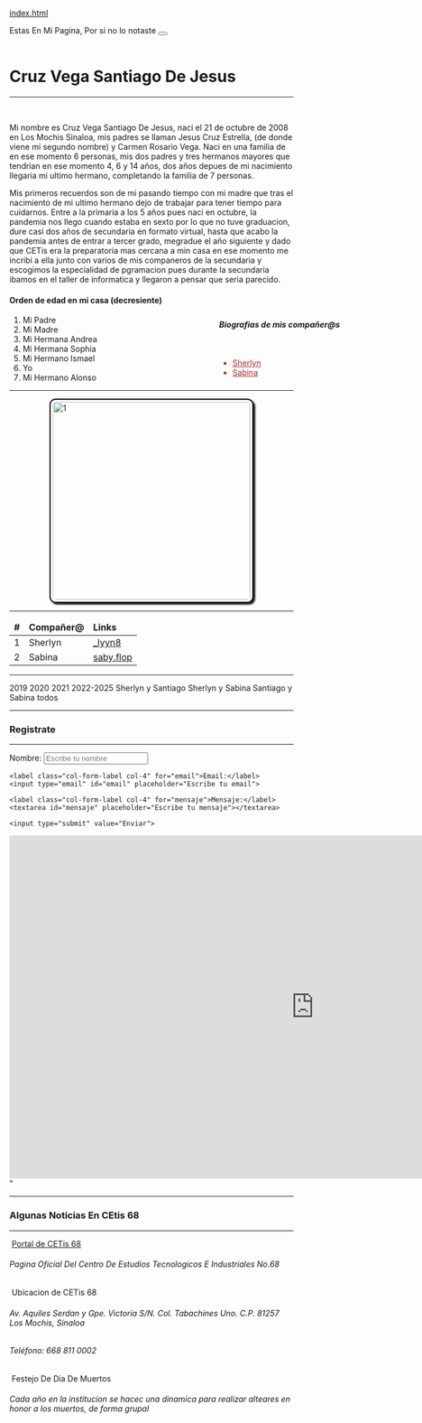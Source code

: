 [index.html](https://github.com/user-attachments/files/23064377/index.html)
<HTML>  

<head>
    <link href="https://cdn.jsdelivr.net/npm/bootstrap@5.3.8/dist/css/bootstrap.min.css" rel="stylesheet" integrity="sha384-sRIl4kxILFvY47J16cr9ZwB07vP4J8+LH7qKQnuqkuIAvNWLzeN8tE5YBujZqJLB" crossorigin="anonymous">
    <link rel="stylesheet" type="text/css" href="css.css">
</head>
<body>
        <div class="alert alert-light alert-dismissible"> <span>Estas En Mi Pagina, Por si no lo notaste </span>
        <button class="btn-close" data-bs-dismiss="alert" aria-label="close"></button></div>
<br>
<h1 style="left: 30%;">Cruz Vega Santiago De Jesus</h1>
<hr>
<br>
<p >Mi nombre es Cruz Vega Santiago De Jesus, naci el 21 de octubre de 2008 en Los Mochis Sinaloa, mis padres se llaman Jesus Cruz Estrella, (de donde viene mi segundo nombre) y Carmen Rosario Vega. Naci en una familia de en ese momento 6 personas, mis dos padres y tres  hermanos mayores que tendrian en ese momento 4, 6 y 14 años, dos años depues de mi nacimiento llegaria mi ultimo hermano, completando la familia de 7 personas.</p>
<p>Mis primeros recuerdos son de mi pasando tiempo con mi madre que tras el nacimiento de mi ultimo hermano dejo de trabajar para tener tiempo para cuidarnos. Entre a la primaria a los 5 años pues naci en octubre, la pandemia nos llego cuando estaba en sexto por lo que no tuve graduacion, dure casi dos años de secundaria en formato virtual, hasta que acabo la pandemia antes de entrar a tercer grado, megradue el año siguiente y dado que CETis era la preparatoria mas cercana a min casa en ese momento me incribi a ella junto con varios de mis companeros de la secundaria y escogimos la especialidad de pgramacion pues durante la secundaria ibamos en el taller de informatica y llegaron a pensar que seria parecido.</p>
<h4>Orden de edad en mi casa (decresiente) </h4>
<div class="container-fluid"><ol type="1"  >
    <li>Mi Padre </li>
    <li>Mi Madre </li>
    <li>Mi Hermana Andrea </li>
    <li>Mi Hermana Sophia </li>
    <li>Mi Hermano Ismael </li>
    <li>Yo </li>
    <li>Mi Hermano Alonso </li>
</ol></div>
<div><h5 style="font-weight: bold; position: absolute; left: 600px; top: 596px;">Biografias de mis compañer@s </h5><div>
<ul style="position: absolute; left: 600px; top: 670px;">
    <li style="color: brown;"><a href="https://www.instagram.com/_lyyn8" style="color: brown;">Sherlyn</a></li>
    <li style="color: brown;"><a href="https://www.instagram.com/saby.flop?igsh=MXgxYzgyaXA3a291MQ" style="color: brown;">Sabina</a></li>
</ul>
<hr>
<img src="1.JPG" alt="1" width="350" height="auto" class="w-30 mx-auto" style=" display: block;margin: auto;   border-radius: 3%;   box-shadow: 3px 3px 3px;   border: 2px solid black;   padding: 4px">
<hr>
<table class="container-fluid table">
    <thead>
        <tr class="table-light">
            <td style="font-weight: bold;">#</td>
        <td style="font-weight: bold;">Compañer@</td>
        <td style="font-weight: bold;">Links</td>
    </tr>
    </thead>
    <tbody>
    <tr class="table-dark">
        <td>1</td>
        <td> Sherlyn</td>
        <td><a href="https://www.instagram.com/_lyyn8">_lyyn8</a></td>
    </tr>
    <tr class="table-dark">
        <td>2</td>
        <td> Sabina</td>
        <td><a href="https://www.instagram.com/saby.flop?igsh=MXgxYzgyaXA3a291MQ">saby.flop</a></td>
    </tr>
</tbody>
</table>
<hr>
<span class="container">
    <span class="row">
        <span class="col border">2019</span>
        <span class="col border">2020</span>
        <span class="col border">2021</span>
        <span class="col border">2022-2025</span>
    </span>
    <span class="row">
        <span class="col-12 col-md-6 col-lg-3 border">Sherlyn y Santiago</span>
        <span class="col-12 col-md-6 col-lg-3 border">Sherlyn y Sabina</span>
        <span class="col-12 col-md-6 col-lg-3 border"> Santiago y Sabina</span>
        <span class="col-12 col-md-6 col-lg-3 border">todos</span>
    </span>
</span>
<hr>
<h3 style="font-weight: bold;" class="container-fluid">Registrate</h3>
<hr>
    <form class="container-fluid" action="">
    <label class="col-form-label col-4" for="nombre">Nombre:</label>
    <input type="text" id="nombre" placeholder="Escribe tu nombre">
  
    <label class="col-form-label col-4" for="email">Email:</label>
    <input type="email" id="email" placeholder="Escribe tu email">
  
    <label class="col-form-label col-4" for="mensaje">Mensaje:</label>
    <textarea id="mensaje" placeholder="Escribe tu mensaje"></textarea>

    <input type="submit" value="Enviar">
  </form>
 
<iframe class="container-fluid" width="1080" height="608" src="https://www.youtube.com/embed/dVijtMr3o28" title="CETis 68 inaugura techumbre deportiva" frameborder="0" allow="accelerometer; autoplay; clipboard-write; encrypted-media; gyroscope; picture-in-picture; web-share" referrerpolicy="strict-origin-when-cross-origin" allowfullscreen></iframe>"
<hr>
<h3 style="font-weight: bold;" class="container-fluid">Algunas Noticias En CEtis 68</h3>
<hr>
<div class="d-flex">
<span class="container py-4 " style="display: block; float: left;">
    <span class="card" style="width: 18rem;">
        <img class="card-img-top" src="2.jpg" alt="">
        <span class="card-body">
            <h8 class="h5 card-title"><a href="https://portal.cetis68.edu.mx/">Portal de CETis 68</a></h1>
            <h6>Pagina Oficial Del Centro De Estudios Tecnologicos E Industriales No.68</h6>
            </span>
        </span>
    </span>
 <span class="container py-4"style=" float: left;">
    <span class="card" style="width: 18rem;" >
        <img class="card-img-top" src="3.jpeg" alt="" >
        <span class="card-body">
            <h8 class="h5 card-title">Ubicacion de CETis 68</h1>
            <h6>Av. Aquiles Serdan y Gpe. Victoria S/N. Col. Tabachines Uno. C.P. 81257  Los Mochis, Sinaloa
                    <h6> Teléfono: 668 811 0002</h6>
            </span>
        </span>
    </span>
 <span class="container py-4" style="display: block; float: left; ">
    <span class="card" style="width: 18rem;">
        <img class="card-img-top" src="4.jpg" alt="">
        <span class="card-body">
            <h8 class="h5 card-title">Festejo De Dia De Muertos</h1>
            <h6>Cada año en la institucion se hacec una dinamica para realizar alteares en honor a los muertos, de forma grupal</h6>
            </span>
        </span>
    </span>
</div>
<script src="https://cdn.jsdelivr.net/npm/bootstrap@5.3.8/dist/js/bootstrap.bundle.min.js" integrity="sha384-FKyoEForCGlyvwx9Hj09JcYn3nv7wiPVlz7YYwJrWVcXK/BmnVDxM+D2scQbITxI" crossorigin="anonymous"></script>
</body>
</HTML>

